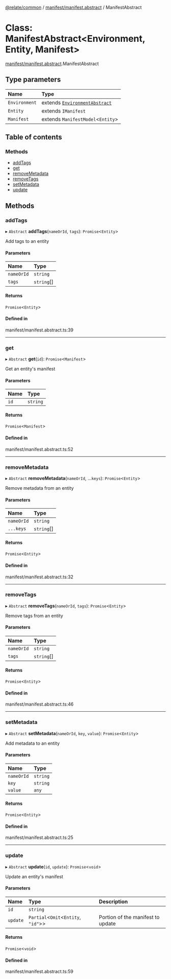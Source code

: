 [@relate/common](../README.md) / [manifest/manifest.abstract](../modules/manifest_manifest_abstract.md) / ManifestAbstract

# Class: ManifestAbstract<Environment, Entity, Manifest\>

[manifest/manifest.abstract](../modules/manifest_manifest_abstract.md).ManifestAbstract

## Type parameters

| Name | Type |
| :------ | :------ |
| `Environment` | extends [`EnvironmentAbstract`](environments_environment_abstract.EnvironmentAbstract.md) |
| `Entity` | extends `IManifest` |
| `Manifest` | extends `ManifestModel`<`Entity`\> |

## Table of contents

### Methods

- [addTags](manifest_manifest_abstract.ManifestAbstract.md#addtags)
- [get](manifest_manifest_abstract.ManifestAbstract.md#get)
- [removeMetadata](manifest_manifest_abstract.ManifestAbstract.md#removemetadata)
- [removeTags](manifest_manifest_abstract.ManifestAbstract.md#removetags)
- [setMetadata](manifest_manifest_abstract.ManifestAbstract.md#setmetadata)
- [update](manifest_manifest_abstract.ManifestAbstract.md#update)

## Methods

### addTags

▸ `Abstract` **addTags**(`nameOrId`, `tags`): `Promise`<`Entity`\>

Add tags to an entity

#### Parameters

| Name | Type |
| :------ | :------ |
| `nameOrId` | `string` |
| `tags` | `string`[] |

#### Returns

`Promise`<`Entity`\>

#### Defined in

manifest/manifest.abstract.ts:39

___

### get

▸ `Abstract` **get**(`id`): `Promise`<`Manifest`\>

Get an entity's manifest

#### Parameters

| Name | Type |
| :------ | :------ |
| `id` | `string` |

#### Returns

`Promise`<`Manifest`\>

#### Defined in

manifest/manifest.abstract.ts:52

___

### removeMetadata

▸ `Abstract` **removeMetadata**(`nameOrId`, ...`keys`): `Promise`<`Entity`\>

Remove metadata from an entity

#### Parameters

| Name | Type |
| :------ | :------ |
| `nameOrId` | `string` |
| `...keys` | `string`[] |

#### Returns

`Promise`<`Entity`\>

#### Defined in

manifest/manifest.abstract.ts:32

___

### removeTags

▸ `Abstract` **removeTags**(`nameOrId`, `tags`): `Promise`<`Entity`\>

Remove tags from an entity

#### Parameters

| Name | Type |
| :------ | :------ |
| `nameOrId` | `string` |
| `tags` | `string`[] |

#### Returns

`Promise`<`Entity`\>

#### Defined in

manifest/manifest.abstract.ts:46

___

### setMetadata

▸ `Abstract` **setMetadata**(`nameOrId`, `key`, `value`): `Promise`<`Entity`\>

Add metadata to an entity

#### Parameters

| Name | Type |
| :------ | :------ |
| `nameOrId` | `string` |
| `key` | `string` |
| `value` | `any` |

#### Returns

`Promise`<`Entity`\>

#### Defined in

manifest/manifest.abstract.ts:25

___

### update

▸ `Abstract` **update**(`id`, `update`): `Promise`<`void`\>

Update an entity's manifest

#### Parameters

| Name | Type | Description |
| :------ | :------ | :------ |
| `id` | `string` |  |
| `update` | `Partial`<`Omit`<`Entity`, ``"id"``\>\> | Portion of the manifest to update |

#### Returns

`Promise`<`void`\>

#### Defined in

manifest/manifest.abstract.ts:59
